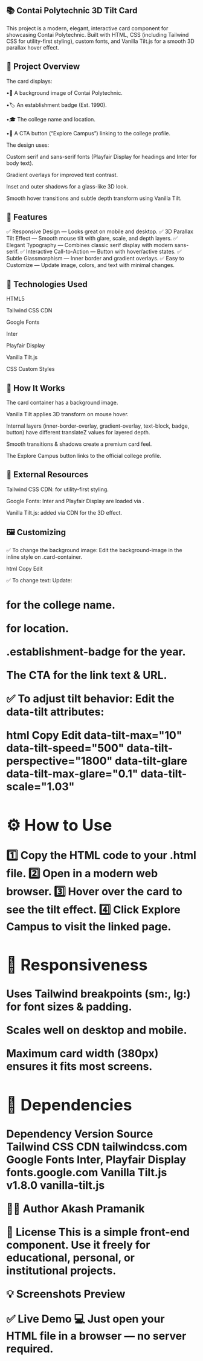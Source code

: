 ## 📚 Contai Polytechnic 3D Tilt Card

This project is a modern, elegant, interactive card component for showcasing Contai Polytechnic. Built with HTML, CSS (including Tailwind CSS for utility-first styling), custom fonts, and Vanilla Tilt.js for a smooth 3D parallax hover effect.

## 🎯 Project Overview

The card displays:

•📸 A background image of Contai Polytechnic.

•🏷️ An establishment badge (Est. 1990).

•🎓 The college name and location.

•🔗 A CTA button (“Explore Campus”) linking to the college profile.

The design uses:

Custom serif and sans-serif fonts (Playfair Display for headings and Inter for body text).

Gradient overlays for improved text contrast.

Inset and outer shadows for a glass-like 3D look.

Smooth hover transitions and subtle depth transform using Vanilla Tilt.

## 🚀 Features

✅ Responsive Design — Looks great on mobile and desktop.
✅ 3D Parallax Tilt Effect — Smooth mouse tilt with glare, scale, and depth layers.
✅ Elegant Typography — Combines classic serif display with modern sans-serif.
✅ Interactive Call-to-Action — Button with hover/active states.
✅ Subtle Glassmorphism — Inner border and gradient overlays.
✅ Easy to Customize — Update image, colors, and text with minimal changes.

## 🧩 Technologies Used
HTML5

Tailwind CSS CDN

Google Fonts

Inter

Playfair Display

Vanilla Tilt.js

CSS Custom Styles


## 📌 How It Works
The card container has a background image.

Vanilla Tilt applies 3D transform on mouse hover.

Internal layers (inner-border-overlay, gradient-overlay, text-block, badge, button) have different translateZ values for layered depth.

Smooth transitions & shadows create a premium card feel.

The Explore Campus button links to the official college profile.

## 🔗 External Resources
Tailwind CSS CDN: for utility-first styling.

Google Fonts: Inter and Playfair Display are loaded via <link>.

Vanilla Tilt.js: added via CDN for the 3D effect.

## 🖼️ Customizing
✅ To change the background image:
Edit the background-image in the inline style on .card-container.

html
Copy
Edit
<div class="card-container"
     style="background-image: url('YOUR_IMAGE_URL');"
     ... >
✅ To change text:
Update:

<h1> for the college name.

<p> for location.

.establishment-badge for the year.

The CTA <a> for the link text & URL.

✅ To adjust tilt behavior:
Edit the data-tilt attributes:

html
Copy
Edit
data-tilt-max="10" 
data-tilt-speed="500" 
data-tilt-perspective="1800" 
data-tilt-glare 
data-tilt-max-glare="0.1" 
data-tilt-scale="1.03"
## ⚙️ How to Use
1️⃣ Copy the HTML code to your .html file.
2️⃣ Open in a modern web browser.
3️⃣ Hover over the card to see the tilt effect.
4️⃣ Click Explore Campus to visit the linked page.

## 📱 Responsiveness
Uses Tailwind breakpoints (sm:, lg:) for font sizes & padding.

Scales well on desktop and mobile.

Maximum card width (380px) ensures it fits most screens.

## 📌 Dependencies
Dependency	Version	Source
Tailwind CSS	CDN	tailwindcss.com
Google Fonts	Inter, Playfair Display	fonts.google.com
Vanilla Tilt.js	v1.8.0	vanilla-tilt.js

🧑‍💻 Author
Akash Pramanik

📝 License
This is a simple front-end component. Use it freely for educational, personal, or institutional projects.

💡 Screenshots
Preview






✅ Live Demo
💻 Just open your HTML file in a browser — no server required.
